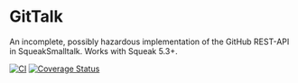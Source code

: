 GitTalk
=======

An incomplete, possibly hazardous implementation of the GitHub REST-API in SqueakSmalltalk.
Works with Squeak 5.3+.

[![CI](https://github.com/Stastez/GitHub-API/actions/workflows/ci.yml/badge.svg)](https://github.com/Stastez/GitHub-API/actions/workflows/ci.yml)
[![Coverage Status](https://coveralls.io/repos/github/Stastez/GitHub-API/badge.svg?branch=master)](https://coveralls.io/github/Stastez/GitHub-API)